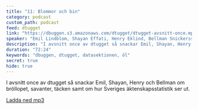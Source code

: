 ```yaml
---
title: "11: Blommor och bin"
category: podcast
custom_path: podcast
feed: dtugget
link: "https://dbuggen.s3.amazonaws.com/dtugget/dtugget-avsnitt-once.mp3"
speaker: "Emil Lindblom, Shayan Effati, Henry Eklind, Bellman Snickersson"
description: "I avsnitt once av dtugget så snackar Emil, Shayan, Henry och Bellman om bröllopet, savanter, täcken samt om hur Sveriges äktenskapsstatistik ser ut."
duration: "72:24"
keywords: "dbuggen, dtugget, datasektionen, öl"
secret: true
hide: true
---
```

<script src="/audiojs/audio.min.js"></script>
<script>
  audiojs.events.ready(function() {
    var as = audiojs.createAll();
  });
</script>

I avsnitt once av dtugget så snackar Emil, Shayan, Henry och Bellman om bröllopet, savanter, täcken samt om hur Sveriges äktenskapsstatistik ser ut.

<audio src="{{ page.link }}" preload="auto"></audio>

<p class="center">
  <a class="center" href="{{ page.link }}">Ladda ned mp3</a>
</p>
